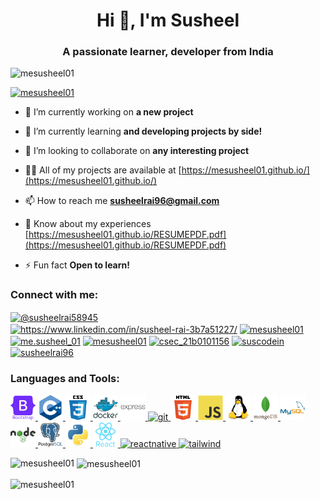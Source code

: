 <h1 align="center">Hi 👋, I'm Susheel</h1>
<h3 align="center">A passionate learner, developer from India</h3>

<p align="left"> <img src="https://komarev.com/ghpvc/?username=mesusheel01&label=Profile%20views&color=0e75b6&style=flat" alt="mesusheel01" /> </p>

<p align="left"> <a href="https://github.com/ryo-ma/github-profile-trophy"><img src="https://github-profile-trophy.vercel.app/?username=mesusheel01" alt="mesusheel01" /></a> </p>

- 🔭 I’m currently working on **a new project**

- 🌱 I’m currently learning **and developing projects by side!**

- 👯 I’m looking to collaborate on **any interesting project**

- 👨‍💻 All of my projects are available at [https://mesusheel01.github.io/](https://mesusheel01.github.io/)

- 📫 How to reach me **susheelrai96@gmail.com**

- 📄 Know about my experiences [https://mesusheel01.github.io/RESUMEPDF.pdf](https://mesusheel01.github.io/RESUMEPDF.pdf)

- ⚡ Fun fact **Open to learn!**

<h3 align="left">Connect with me:</h3>
<p align="left">
<a href="https://twitter.com/@susheelrai58945" target="blank"><img align="center" src="https://raw.githubusercontent.com/rahuldkjain/github-profile-readme-generator/master/src/images/icons/Social/twitter.svg" alt="@susheelrai58945" height="30" width="40" /></a>
<a href="https://linkedin.com/in/https://www.linkedin.com/in/susheel-rai-3b7a51227/" target="blank"><img align="center" src="https://raw.githubusercontent.com/rahuldkjain/github-profile-readme-generator/master/src/images/icons/Social/linked-in-alt.svg" alt="https://www.linkedin.com/in/susheel-rai-3b7a51227/" height="30" width="40" /></a>
<a href="https://codesandbox.com/mesusheel01" target="blank"><img align="center" src="https://raw.githubusercontent.com/rahuldkjain/github-profile-readme-generator/master/src/images/icons/Social/codesandbox.svg" alt="mesusheel01" height="30" width="40" /></a>
<a href="https://instagram.com/me.susheel_01" target="blank"><img align="center" src="https://raw.githubusercontent.com/rahuldkjain/github-profile-readme-generator/master/src/images/icons/Social/instagram.svg" alt="me.susheel_01" height="30" width="40" /></a>
<a href="https://www.codechef.com/users/mesusheel01" target="blank"><img align="center" src="https://cdn.jsdelivr.net/npm/simple-icons@3.1.0/icons/codechef.svg" alt="mesusheel01" height="30" width="40" /></a>
<a href="https://www.hackerrank.com/csec_21b0101156" target="blank"><img align="center" src="https://raw.githubusercontent.com/rahuldkjain/github-profile-readme-generator/master/src/images/icons/Social/hackerrank.svg" alt="csec_21b0101156" height="30" width="40" /></a>
<a href="https://www.leetcode.com/suscodein" target="blank"><img align="center" src="https://raw.githubusercontent.com/rahuldkjain/github-profile-readme-generator/master/src/images/icons/Social/leet-code.svg" alt="suscodein" height="30" width="40" /></a>
<a href="https://auth.geeksforgeeks.org/user/susheelrai96" target="blank"><img align="center" src="https://raw.githubusercontent.com/rahuldkjain/github-profile-readme-generator/master/src/images/icons/Social/geeks-for-geeks.svg" alt="susheelrai96" height="30" width="40" /></a>
</p>

<h3 align="left">Languages and Tools:</h3>
<p align="left"> <a href="https://getbootstrap.com" target="_blank" rel="noreferrer"> <img src="https://raw.githubusercontent.com/devicons/devicon/master/icons/bootstrap/bootstrap-plain-wordmark.svg" alt="bootstrap" width="40" height="40"/> </a> <a href="https://www.w3schools.com/cpp/" target="_blank" rel="noreferrer"> <img src="https://raw.githubusercontent.com/devicons/devicon/master/icons/cplusplus/cplusplus-original.svg" alt="cplusplus" width="40" height="40"/> </a> <a href="https://www.w3schools.com/css/" target="_blank" rel="noreferrer"> <img src="https://raw.githubusercontent.com/devicons/devicon/master/icons/css3/css3-original-wordmark.svg" alt="css3" width="40" height="40"/> </a> <a href="https://www.docker.com/" target="_blank" rel="noreferrer"> <img src="https://raw.githubusercontent.com/devicons/devicon/master/icons/docker/docker-original-wordmark.svg" alt="docker" width="40" height="40"/> </a> <a href="https://expressjs.com" target="_blank" rel="noreferrer"> <img src="https://raw.githubusercontent.com/devicons/devicon/master/icons/express/express-original-wordmark.svg" alt="express" width="40" height="40"/> </a> <a href="https://git-scm.com/" target="_blank" rel="noreferrer"> <img src="https://www.vectorlogo.zone/logos/git-scm/git-scm-icon.svg" alt="git" width="40" height="40"/> </a> <a href="https://www.w3.org/html/" target="_blank" rel="noreferrer"> <img src="https://raw.githubusercontent.com/devicons/devicon/master/icons/html5/html5-original-wordmark.svg" alt="html5" width="40" height="40"/> </a> <a href="https://developer.mozilla.org/en-US/docs/Web/JavaScript" target="_blank" rel="noreferrer"> <img src="https://raw.githubusercontent.com/devicons/devicon/master/icons/javascript/javascript-original.svg" alt="javascript" width="40" height="40"/> </a> <a href="https://www.linux.org/" target="_blank" rel="noreferrer"> <img src="https://raw.githubusercontent.com/devicons/devicon/master/icons/linux/linux-original.svg" alt="linux" width="40" height="40"/> </a> <a href="https://www.mongodb.com/" target="_blank" rel="noreferrer"> <img src="https://raw.githubusercontent.com/devicons/devicon/master/icons/mongodb/mongodb-original-wordmark.svg" alt="mongodb" width="40" height="40"/> </a> <a href="https://www.mysql.com/" target="_blank" rel="noreferrer"> <img src="https://raw.githubusercontent.com/devicons/devicon/master/icons/mysql/mysql-original-wordmark.svg" alt="mysql" width="40" height="40"/> </a> <a href="https://nodejs.org" target="_blank" rel="noreferrer"> <img src="https://raw.githubusercontent.com/devicons/devicon/master/icons/nodejs/nodejs-original-wordmark.svg" alt="nodejs" width="40" height="40"/> </a> <a href="https://www.postgresql.org" target="_blank" rel="noreferrer"> <img src="https://raw.githubusercontent.com/devicons/devicon/master/icons/postgresql/postgresql-original-wordmark.svg" alt="postgresql" width="40" height="40"/> </a> <a href="https://www.python.org" target="_blank" rel="noreferrer"> <img src="https://raw.githubusercontent.com/devicons/devicon/master/icons/python/python-original.svg" alt="python" width="40" height="40"/> </a> <a href="https://reactjs.org/" target="_blank" rel="noreferrer"> <img src="https://raw.githubusercontent.com/devicons/devicon/master/icons/react/react-original-wordmark.svg" alt="react" width="40" height="40"/> </a> <a href="https://reactnative.dev/" target="_blank" rel="noreferrer"> <img src="https://reactnative.dev/img/header_logo.svg" alt="reactnative" width="40" height="40"/> </a> <a href="https://tailwindcss.com/" target="_blank" rel="noreferrer"> <img src="https://www.vectorlogo.zone/logos/tailwindcss/tailwindcss-icon.svg" alt="tailwind" width="40" height="40"/> </a> </p>

<p><img align="left" src="https://github-readme-stats.vercel.app/api/top-langs?username=mesusheel01&show_icons=true&locale=en&layout=compact" alt="mesusheel01" /></p>

<p>&nbsp;<img align="center" src="https://github-readme-stats.vercel.app/api?username=mesusheel01&show_icons=true&locale=en" alt="mesusheel01" /></p>

<p><img align="center" src="https://github-readme-streak-stats.herokuapp.com/?user=mesusheel01&" alt="mesusheel01" /></p>
